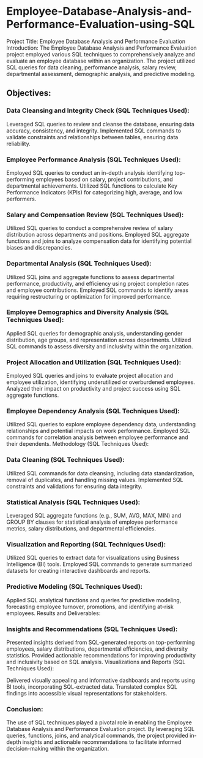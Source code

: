 # Employee-Database-Analysis-and-Performance-Evaluation-using-SQL


Project Title: Employee Database Analysis and Performance Evaluation
Introduction:
The Employee Database Analysis and Performance Evaluation project employed various SQL techniques to comprehensively analyze and evaluate an employee database within an organization. The project utilized SQL queries for data cleaning, performance analysis, salary review, departmental assessment, demographic analysis, and predictive modeling.

## Objectives:
### Data Cleansing and Integrity Check (SQL Techniques Used):

Leveraged SQL queries to review and cleanse the database, ensuring data accuracy, consistency, and integrity.
Implemented SQL commands to validate constraints and relationships between tables, ensuring data reliability.

### Employee Performance Analysis (SQL Techniques Used):

Employed SQL queries to conduct an in-depth analysis identifying top-performing employees based on salary, project contributions, and departmental achievements.
Utilized SQL functions to calculate Key Performance Indicators (KPIs) for categorizing high, average, and low performers.

### Salary and Compensation Review (SQL Techniques Used):

Utilized SQL queries to conduct a comprehensive review of salary distribution across departments and positions.
Employed SQL aggregate functions and joins to analyze compensation data for identifying potential biases and discrepancies.

### Departmental Analysis (SQL Techniques Used):

Utilized SQL joins and aggregate functions to assess departmental performance, productivity, and efficiency using project completion rates and employee contributions.
Employed SQL commands to identify areas requiring restructuring or optimization for improved performance.

### Employee Demographics and Diversity Analysis (SQL Techniques Used):

Applied SQL queries for demographic analysis, understanding gender distribution, age groups, and representation across departments.
Utilized SQL commands to assess diversity and inclusivity within the organization.

### Project Allocation and Utilization (SQL Techniques Used):

Employed SQL queries and joins to evaluate project allocation and employee utilization, identifying underutilized or overburdened employees.
Analyzed their impact on productivity and project success using SQL aggregate functions.

### Employee Dependency Analysis (SQL Techniques Used):

Utilized SQL queries to explore employee dependency data, understanding relationships and potential impacts on work performance.
Employed SQL commands for correlation analysis between employee performance and their dependents.
Methodology (SQL Techniques Used):


### Data Cleaning (SQL Techniques Used):

Utilized SQL commands for data cleansing, including data standardization, removal of duplicates, and handling missing values.
Implemented SQL constraints and validations for ensuring data integrity.


### Statistical Analysis (SQL Techniques Used):

Leveraged SQL aggregate functions (e.g., SUM, AVG, MAX, MIN) and GROUP BY clauses for statistical analysis of employee performance metrics, salary distributions, and departmental efficiencies.

### Visualization and Reporting (SQL Techniques Used):

Utilized SQL queries to extract data for visualizations using Business Intelligence (BI) tools.
Employed SQL commands to generate summarized datasets for creating interactive dashboards and reports.


### Predictive Modeling (SQL Techniques Used):

Applied SQL analytical functions and queries for predictive modeling, forecasting employee turnover, promotions, and identifying at-risk employees.
Results and Deliverables:

### Insights and Recommendations (SQL Techniques Used):

Presented insights derived from SQL-generated reports on top-performing employees, salary distributions, departmental efficiencies, and diversity statistics.
Provided actionable recommendations for improving productivity and inclusivity based on SQL analysis.
Visualizations and Reports (SQL Techniques Used):

Delivered visually appealing and informative dashboards and reports using BI tools, incorporating SQL-extracted data.
Translated complex SQL findings into accessible visual representations for stakeholders.

### Conclusion:
The use of SQL techniques played a pivotal role in enabling the Employee Database Analysis and Performance Evaluation project. By leveraging SQL queries, functions, joins, and analytical commands, the project provided in-depth insights and actionable recommendations to facilitate informed decision-making within the organization.
